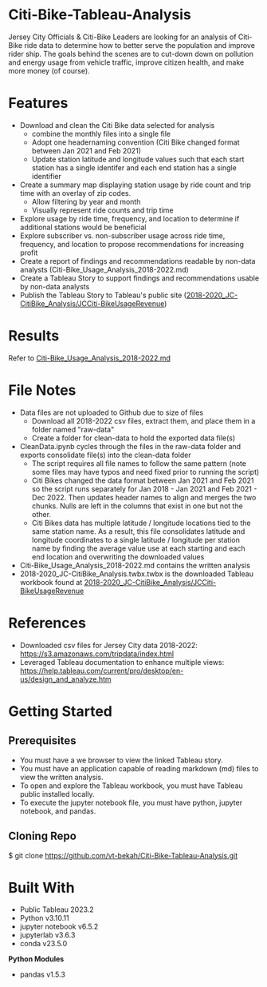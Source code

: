 # Citi-Bike-Tableau-Analysis
Jersey City Officials & Citi-Bike Leaders are looking for an analysis of Citi-Bike ride data to determine how to better serve the population and improve rider ship. The goals behind the scenes are to cut-down down on pollution and energy usage from vehicle traffic, improve citizen health, and make more money (of course).

# Features
* Download and clean the Citi Bike data selected for analysis
    * combine the monthly files into a single file
    * Adopt one headernaming convention (Citi Bike changed format between Jan 2021 and Feb 2021)
    * Update station latitude and longitude values such that each start station has a single identifer and each end station has a single identifier
* Create a summary map displaying station usage by ride count and trip time with an overlay of zip codes.
    * Allow filtering by year and month
    * Visually represent ride counts and trip time
* Explore usage by ride time, frequency, and location to determine if additional stations would be beneficial
* Explore subscriber vs. non-subscriber usage across ride time, frequency, and location to propose recommendations for increasing profit
* Create a report of findings and recommendations readable by non-data analysts (Citi-Bike_Usage_Analysis_2018-2022.md)
* Create a Tableau Story to support findings and recommendations usable by non-data analysts
* Publish the Tableau Story to Tableau's public site ([2018-2020_JC-CitiBike_Analysis/JCCiti-BikeUsageRevenue](https://public.tableau.com/app/profile/rebekah.aldrich/viz/2018-2020_JC-CitiBike_Analysis/JCCiti-BikeUsageRevenue?publish=yes)) 

# Results

Refer to [Citi-Bike_Usage_Analysis_2018-2022.md](Citi-Bike_Usage_Analysis_2018-2022.md)


# File Notes
* Data files are not uploaded to Github due to size of files
    * Download all 2018-2022 csv files, extract them, and place them in a folder named "raw-data"
    * Create a folder for clean-data to hold the exported data file(s)
* CleanData.ipynb cycles through the files in the raw-data folder and exports consolidate file(s) into the clean-data folder
    * The script requires all file names to follow the same pattern (note some files may have typos and need fixed prior to running the script)
    * Citi Bikes changed the data format between Jan 2021 and Feb 2021 so the script runs separately for Jan 2018 - Jan 2021 and Feb 2021 - Dec 2022. Then updates header names to align and merges the two chunks. Nulls are left in the columns that exist in one but not the other.
    * Citi Bikes data has multiple latitude / longitude locations tied to the same station name. As a result, this file consolidates latitude and longitude coordinates to a single latitude / longitude per station name by finding the average value use at each starting and each end location and overwriting the downloaded values
* Citi-Bike_Usage_Analysis_2018-2022.md contains the written analysis
* 2018-2020_JC-CitiBike_Analysis.twbx.twbx is the downloaded Tableau workbook found at [2018-2020_JC-CitiBike_Analysis/JCCiti-BikeUsageRevenue](https://public.tableau.com/app/profile/rebekah.aldrich/viz/2018-2020_JC-CitiBike_Analysis/JCCiti-BikeUsageRevenue?publish=yes) 

    

# References
* Downloaded csv files for Jersey City data 2018-2022: https://s3.amazonaws.com/tripdata/index.html
* Leveraged Tableau documentation to enhance multiple views: https://help.tableau.com/current/pro/desktop/en-us/design_and_analyze.htm


# Getting Started

## Prerequisites
* You must have a we browser to view the linked Tableau story.
* You must have an application capable of reading markdown (md) files to view the written analysis.
* To open and explore the Tableau workbook, you must have Tableau public installed locally.
* To execute the jupyter notebook file, you must have python, jupyter notebook, and pandas.

## Cloning Repo
$ git clone https://github.com/vt-bekah/Citi-Bike-Tableau-Analysis.git

# Built With
* Public Tableau 2023.2
* Python v3.10.11
* jupyter notebook v6.5.2
* jupyterlab v3.6.3
* conda v23.5.0


**Python Modules**
* pandas v1.5.3



